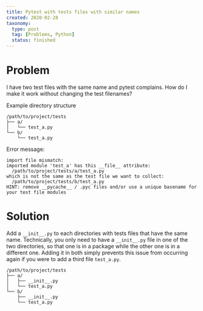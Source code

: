 ```yaml
---
title: Pytest with tests files with similar names
created: 2020-02-28
taxonomy:
  type: post
  tag: [Problems, Python]
  status: finished
---
```


# Problem
I have two test files with the same name and pytest complains. How do I make it work without changing the test filenames?

Example directory structure
```
/path/to/project/tests
├── a/
│   └── test_a.py
└── b/
    └── test_a.py
```

Error message:
```
import file mismatch:
imported module 'test_a' has this __file__ attribute:
  /path/to/project/tests/a/test_a.py
which is not the same as the test file we want to collect:
  /path/to/project/tests/b/test_a.py
HINT: remove __pycache__ / .pyc files and/or use a unique basename for your test file modules
```

# Solution
Add a `__init__.py` to each directories with tests files that have the same name. Technically, you only need to have a `__init__.py` file in one of the two directories, so that one is in a package while the other one is in a different one. Adding it in both simply prevents this issue from occurring again if you were to add a third file `test_a.py`.

```
/path/to/project/tests
├── a/
│   ├── __init__.py
│   └── test_a.py
└── b/
    ├── __init__.py
    └── test_a.py
```
